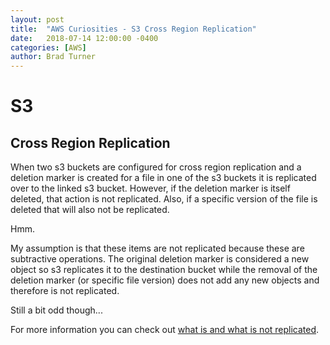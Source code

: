 ```yaml
---
layout: post
title:  "AWS Curiosities - S3 Cross Region Replication"
date:   2018-07-14 12:00:00 -0400
categories: [AWS]
author: Brad Turner
---
```


# S3

## Cross Region Replication

When two s3 buckets are configured for cross region replication and a deletion marker is created for a file in one of the s3 buckets it is replicated over to the linked s3 bucket.  However, if the deletion marker is itself deleted, that action is not replicated. Also, if a specific version of the file is deleted that will also not be replicated.  

Hmm.  

My assumption is that these items are not replicated because these are subtractive operations.  The original deletion marker is considered a new object so s3 replicates it to the destination bucket while the removal of the deletion marker (or specific file version) does not add any new objects and therefore is not replicated.  

Still a bit odd though...  

For more information you can check out [what is and what is not replicated].

[what is and what is not replicated]: https://docs.aws.amazon.com/AmazonS3/latest/dev/crr-what-is-isnot-replicated.html
